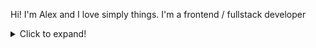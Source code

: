 Hi! I'm Alex and I love simply things.
I'm a frontend / fullstack developer

<details>
  <summary>Click to expand!</summary>
  

</details>
